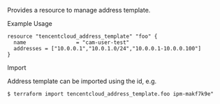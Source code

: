 Provides a resource to manage address template.

Example Usage

```hcl
resource "tencentcloud_address_template" "foo" {
  name                = "cam-user-test"
  addresses = ["10.0.0.1","10.0.1.0/24","10.0.0.1-10.0.0.100"]
}
```

Import

Address template can be imported using the id, e.g.

```
$ terraform import tencentcloud_address_template.foo ipm-makf7k9e"
```